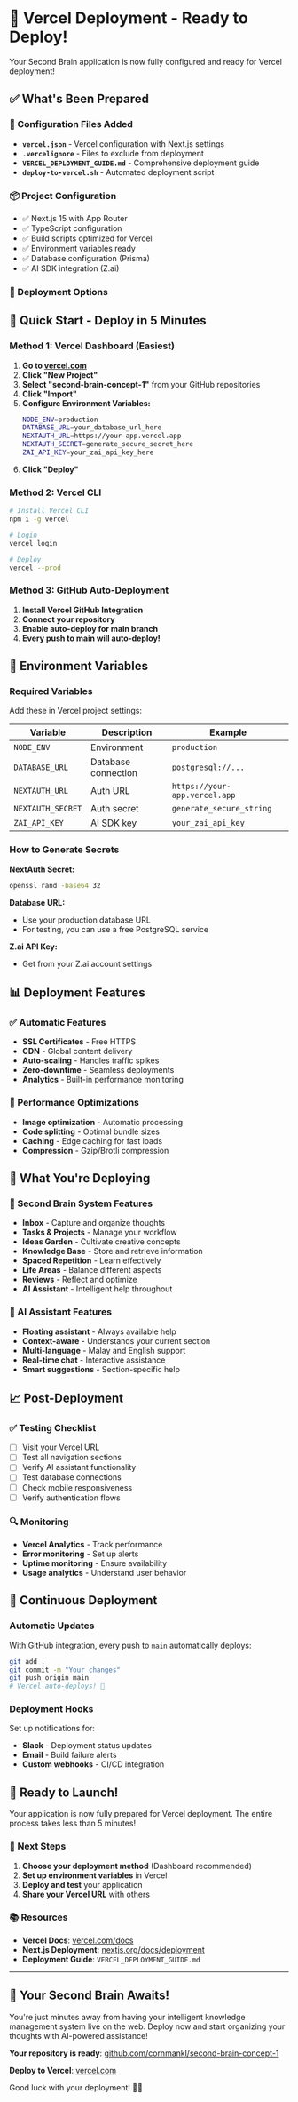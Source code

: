 # 🚀 Vercel Deployment - Ready to Deploy!

Your Second Brain application is now fully configured and ready for Vercel deployment!

## ✅ What's Been Prepared

### 🔧 Configuration Files Added
- **`vercel.json`** - Vercel configuration with Next.js settings
- **`.vercelignore`** - Files to exclude from deployment
- **`VERCEL_DEPLOYMENT_GUIDE.md`** - Comprehensive deployment guide
- **`deploy-to-vercel.sh`** - Automated deployment script

### 📦 Project Configuration
- ✅ Next.js 15 with App Router
- ✅ TypeScript configuration
- ✅ Build scripts optimized for Vercel
- ✅ Environment variables ready
- ✅ Database configuration (Prisma)
- ✅ AI SDK integration (Z.ai)

### 🎯 Deployment Options

## 🚀 Quick Start - Deploy in 5 Minutes

### Method 1: Vercel Dashboard (Easiest)

1. **Go to [vercel.com](https://vercel.com)**
2. **Click "New Project"**
3. **Select "second-brain-concept-1"** from your GitHub repositories
4. **Click "Import"**
5. **Configure Environment Variables:**
   ```bash
   NODE_ENV=production
   DATABASE_URL=your_database_url_here
   NEXTAUTH_URL=https://your-app.vercel.app
   NEXTAUTH_SECRET=generate_secure_secret_here
   ZAI_API_KEY=your_zai_api_key_here
   ```
6. **Click "Deploy"**

### Method 2: Vercel CLI

```bash
# Install Vercel CLI
npm i -g vercel

# Login
vercel login

# Deploy
vercel --prod
```

### Method 3: GitHub Auto-Deployment

1. **Install Vercel GitHub Integration**
2. **Connect your repository**
3. **Enable auto-deploy for main branch**
4. **Every push to main will auto-deploy!**

## 🔧 Environment Variables

### Required Variables
Add these in Vercel project settings:

| Variable | Description | Example |
|----------|-------------|---------|
| `NODE_ENV` | Environment | `production` |
| `DATABASE_URL` | Database connection | `postgresql://...` |
| `NEXTAUTH_URL` | Auth URL | `https://your-app.vercel.app` |
| `NEXTAUTH_SECRET` | Auth secret | `generate_secure_string` |
| `ZAI_API_KEY` | AI SDK key | `your_zai_api_key` |

### How to Generate Secrets

**NextAuth Secret:**
```bash
openssl rand -base64 32
```

**Database URL:**
- Use your production database URL
- For testing, you can use a free PostgreSQL service

**Z.ai API Key:**
- Get from your Z.ai account settings

## 📊 Deployment Features

### ✅ Automatic Features
- **SSL Certificates** - Free HTTPS
- **CDN** - Global content delivery
- **Auto-scaling** - Handles traffic spikes
- **Zero-downtime** - Seamless deployments
- **Analytics** - Built-in performance monitoring

### 🚀 Performance Optimizations
- **Image optimization** - Automatic processing
- **Code splitting** - Optimal bundle sizes
- **Caching** - Edge caching for fast loads
- **Compression** - Gzip/Brotli compression

## 🎯 What You're Deploying

### 🧠 Second Brain System Features
- **Inbox** - Capture and organize thoughts
- **Tasks & Projects** - Manage your workflow
- **Ideas Garden** - Cultivate creative concepts
- **Knowledge Base** - Store and retrieve information
- **Spaced Repetition** - Learn effectively
- **Life Areas** - Balance different aspects
- **Reviews** - Reflect and optimize
- **AI Assistant** - Intelligent help throughout

### 🤖 AI Assistant Features
- **Floating assistant** - Always available help
- **Context-aware** - Understands your current section
- **Multi-language** - Malay and English support
- **Real-time chat** - Interactive assistance
- **Smart suggestions** - Section-specific help

## 📈 Post-Deployment

### ✅ Testing Checklist
- [ ] Visit your Vercel URL
- [ ] Test all navigation sections
- [ ] Verify AI assistant functionality
- [ ] Test database connections
- [ ] Check mobile responsiveness
- [ ] Verify authentication flows

### 🔍 Monitoring
- **Vercel Analytics** - Track performance
- **Error monitoring** - Set up alerts
- **Uptime monitoring** - Ensure availability
- **Usage analytics** - Understand user behavior

## 🔄 Continuous Deployment

### Automatic Updates
With GitHub integration, every push to `main` automatically deploys:

```bash
git add .
git commit -m "Your changes"
git push origin main
# Vercel auto-deploys! 🚀
```

### Deployment Hooks
Set up notifications for:
- **Slack** - Deployment status updates
- **Email** - Build failure alerts
- **Custom webhooks** - CI/CD integration

## 🎉 Ready to Launch!

Your application is now fully prepared for Vercel deployment. The entire process takes less than 5 minutes!

### 🚀 Next Steps
1. **Choose your deployment method** (Dashboard recommended)
2. **Set up environment variables** in Vercel
3. **Deploy and test** your application
4. **Share your Vercel URL** with others

### 📚 Resources
- **Vercel Docs**: [vercel.com/docs](https://vercel.com/docs)
- **Next.js Deployment**: [nextjs.org/docs/deployment](https://nextjs.org/docs/deployment)
- **Deployment Guide**: `VERCEL_DEPLOYMENT_GUIDE.md`

---

## 🎯 Your Second Brain Awaits!

You're just minutes away from having your intelligent knowledge management system live on the web. Deploy now and start organizing your thoughts with AI-powered assistance!

**Your repository is ready**: [github.com/cornmankl/second-brain-concept-1](https://github.com/cornmankl/second-brain-concept-1)

**Deploy to Vercel**: [vercel.com](https://vercel.com)

Good luck with your deployment! 🚀✨